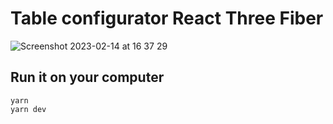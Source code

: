 # Table configurator React Three Fiber

![Screenshot 2023-02-14 at 16 37 29](https://user-images.githubusercontent.com/6551176/218670344-0b1b20fe-bf0e-43e6-a64d-bc22395b7582.jpg)


## Run it on your computer

```
yarn
yarn dev
```
